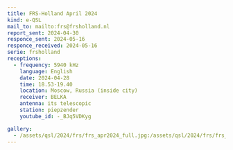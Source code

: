 ```yaml
---
title: FRS-Holland April 2024
kind: e-QSL
mail_to: mailto:frs@frsholland.nl
report_sent: 2024-04-30
responce_sent: 2024-05-16
responce_received: 2024-05-16
serie: frsholland
receptions:
  - frequency: 5940 kHz
    language: English
    date: 2024-04-28
    time: 18.53-19.40
    location: Moscow, Russia (inside city)
    receiver: BELKA
    antenna: its telescopic
    station: piepzender
    youtube_id: -_BJq5VDKyg

gallery:
  - /assets/qsl/2024/frs/frs_apr2024_full.jpg:/assets/qsl/2024/frs/frs_apr2024_small.jpg
---
```

